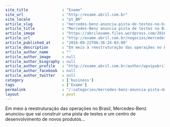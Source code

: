 ```yaml
---
site_title               : "Exame"
site_url                 : "http://exame.abril.com.br"
site_locale              : "pt_BR"
article_slug             : "mercedes-benz-anuncia-pista-de-testes-no-brasil"
article_title            : "Mercedes-Benz anuncia pista de testes no Brasil"
article_image            : "https://abrilexame.files.wordpress.com/2016/09/size_960_16_9_classe-a-614.jpg?quality=70&strip=all&w=960"
article_url              : "http://exame.abril.com.br/negocios/mercedes-benz-anuncia-pista-de-testes-no-brasil/"
article_published_at     : "2016-09-22T06:36:24-03:00"
article_description      : "Em meio à reestruturação das operações no Brasil, Mercedes-Benz anunciou que vai construir uma pista de testes e um centro de desenvolvimento de novos produtos..."
article_author_name      : ""
article_author_image     : null
article_author_biography : null
article_author_profile   : "http://exame.abril.com.br/author/wpvipabril/"
article_author_facebook  : null
article_author_twitter   : null
category                 : ['business']
tags                     : ['Exame']
permalink                : "/:categories/mercedes-benz-anuncia-pista-de-testes-no-brasil/"
layout                   : post
---
```


Em meio à reestruturação das operações no Brasil, Mercedes-Benz anunciou que vai construir uma pista de testes e um centro de desenvolvimento de novos produtos...
